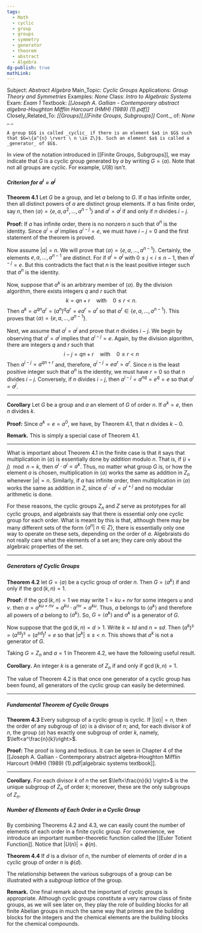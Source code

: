 ```yaml
---
tags:
  - Math
  - cyclic
  - group
  - groups
  - symmetry
  - generator
  - theorem
  - abstract
  - Algebra
dg-publish: true
mathLink:
---
```

Subject: _Abstract Algebra_
Main\_Topic: _Cyclic Groups_
Applications: _Group Theory and Symmetries_
Examples: _None_
Class: _Intro to Algebraic Systems_
Exam: _Exam 1_
Textbook: _[[Joseph A. Gallian - Contemporary abstract algebra-Houghton Mifflin Harcourt (HMH) (1989) (1).pdf]]_
Closely\_Related\_To: _[[Groups]],[[Finite Groups, Subgroups]]_
Cont.\_ of: _None_ 
_
_

```ad-Definition
A group $G$ is called _cyclic_ if there is an element $a$ in $G$ such that $G=\{a^{n} \rvert \ n \in Z\}$. Such an element $a$ is called a _generator_ of $G$. 
```

In view of the notation introduced in [[Finite Groups, Subgroups]], we may indicate that $G$ is a cyclic group generated by $a$ by writing $G=\left< a \right>$. Note that not all groups are cyclic. For example, $U(8)$ isn't. 

##### Criterion for $a^{i}=a^{j}$
**Theorem 4.1**  Let $G$ be a group, and let $a$ belong to $G$. If $a$ has infinite order, then all distinct powers of $a$ are distinct group elements. If $a$ has finite order, say $n$, then $\left<a \right> = \{e,a,a^{2},\ldots,a^{n-1}\}$ and $a^{i}=a^{j}$ if and only if $n$ divides $i-j$.

**Proof:**  If $a$ has infinite order, there is no nonzero $n$ such that $a^{n}$ is the identity. Since $a^{i}=a^{j}$ implies $a^{i-j}=e$, we must have $i-j=0$ and the first statement of the theorem is proved. 

Now assume $|a|=n$. We will prove that $\left<a \right> = \{e,a,\ldots,a^{n-1}\}$. Certainly, the elements $e,a,\ldots,a^{n-1}$ are distinct. For if $a^{i}=a^{j}$ with $0 \leq j < i \leq n-1$, then $a^{i-j}=e$. But this contradicts the fact that $n$ is the least positive integer such that $a^{n}$ is the identity. 

Now, suppose that $a^{k}$ is an arbitrary member of $\left<a \right>$. By the division algorithm, there exists integers $q$ and $r$ such that 
$$
k=qn+r \quad \text{with} \quad 0\leq r < n.
$$
Then $a^{k}=a^{qn}a^{r} = (a^{n})^{q}a^{r}=ea^{r}=a^{r}$ so that $a^{r} \in \{e,a,\ldots,a^{n-1}\}$. This proves that $\left<a \right> = \{e,a,\ldots,a^{n-1}\}$. 

Next, we assume that $a^{i}=a^{j}$ and prove that $n$ divides $i-j$. We begin by observing that $a^{i}=a^{j}$ implies that $a^{i-j}=e$. Again, by the division algorithm, there are integers $q$ and $r$ such that 
$$
i-j = qn+r \quad \text{with} \quad 0\leq r < n
$$
Then $a^{i-j}=a^{qn+r}$ and, therefore, $a^{i-j}=ea^{r}=a^{r}$. Since $n$ is the least positive integer such that $a^{n}$ is the identity, we must have $r=0$ so that $n$ divides $i-j$. Conversely, if $n$ divides $i-j$, then $a^{i-j}=a^{nq}=e^{q}=e$ so that $a^{i}=a^{j}$. 

---
**Corollary**  Let $G$ be a group and $a$ an element of $G$ of order $n$. If $a^{k}=e$, then $n$ divides $k$. 

**Proof:**  Since $a^{k}=e=a^{0}$, we have, by Theorem 4.1, that $n$ divides $k-0$. 

**Remark.**  This is simply a special case of Theorem 4.1. 

---
What is important about Theorem 4.1 in the finite case is that it says that multiplication in $\left< a \right>$ is essentially done by _addition_ modulo $n$. That is, if $(i+j) \mod n = k$, then $a^{i} \cdot a^{j}=a^{k}$. Thus, no matter what group $G$ is, or how the element $a$ is chosen, multiplication in $\left<a \right>$ works the same as addition in $Z_{n}$ whenever $|a|=n$. Similarly, if $a$ has infinite order, then multiplication in $\left<a \right>$ works the same as addition in $Z$, since $a^{i}\cdot a^{j}=a^{i+j}$ and no modular arithmetic is done. 

For these reasons, the cyclic groups $Z_{n}$ and $Z$ serve as prototypes for all cyclic groups, and algebraists say that there is essential only one cyclic group for each order. What is meant by this is that, although there may be many different sets of the form $\{a^{n} \vert \ n \in Z\}$, there is essentially only one way to operate on these sets, depending on the order of $a$. Algebraists do not really care what the elements of a set are; they care only about the algebraic properties of the set. 

---
##### Generators of Cyclic Groups 
**Theorem 4.2**  let $G=\left<a \right>$ be a cyclic group of order $n$. Then $G= \left<a^{k} \right>$ if and only if the $\gcd(k,n)=1$. 

**Proof:**  if the $\gcd(k,n)=1$ we may write $1=ku+nv$ for some integers $u$ and $v$. then $a=a^{ku+nv}=a^{ku}\cdot a^{nv}=a^{ku}$. Thus, $a$ belongs to $\left<a^{k} \right>$ and therefore all powers of $a$ belong to $\left<a^{k} \right>$. So, $G= \left<a^{k} \right>$ and $a^{k}$ is a generator of $G$. 

Now suppose that the $\gcd(k,n)=d>1$. Write $k=td$ and $n=sd$. Then $(a^{k})^{s}=(a^{td})^{s}=(a^{sd})^{t}=e$ so that $|a^{k}| \leq s < n$. This shows that $a^{k}$ is not a generator of $G$. 

Taking $G=Z_{n}$ and $a=1$ in Theorem 4.2, we have the following useful result. 

**Corollary.**  An integer $k$ is a generate of $Z_{n}$ if and only if $\gcd(k,n)=1$. 

The value of Theorem 4.2 is that once one generator of a cyclic group has been found, all generators of the cyclic group can easily be determined.

---
##### Fundamental Theorem of Cyclic Groups
**Theorem 4.3**  Every subgroup of a cyclic group is cyclic. If $|\left<a \right>|=n$, then the order of any subgroup of $\left<a \right>$ is a divisor of $n$; and, for each divisor $k$ of $n$, the group $\left<a \right>$ has exactly one subgroup of order $k$, namely, $\left<a^\frac{n}{k}\right>$. 

**Proof:**  The proof is long and tedious. It can be seen in Chapter 4 of the [[Joseph A. Gallian - Contemporary abstract algebra-Houghton Mifflin Harcourt (HMH) (1989) (1).pdf|algebraic systems textbook]]. 

---
**Corollary.**  For each divisor $k$ of $n$ the set $\left<\frac{n}{k} \right>$ is the unique subgroup of $Z_{n}$ of order $k$; moreover, these are the only subgroups of $Z_{n}$. 

##### Number of Elements of Each Order in a Cyclic Group
By combining Theorems 4.2 and 4.3, we can easily count the number of elements of each order in a finite cyclic group. For convenience, we introduce an important number-theoretic function called the [[Euler Totient Function]]. Notice that $|U(n)|=\phi(n)$. 

**Theorem 4.4**  If $d$ is a divisor of $n$, the number of elements of order $d$ in a cyclic group of order $n$ is $\phi(d)$. 

The relationship between the various subgroups of a group can be illustrated with a _subgroup lattice_ of the group.

**Remark.**  One final remark about the important of cyclic groups is appropriate. Although cyclic groups constitute a very narrow class of finite groups, as we will see later on, they play the role of building blocks for all finite Abelian groups in much the same way that primes are the building blocks for the integers and the chemical elements are the building blocks for the chemical compounds. 


